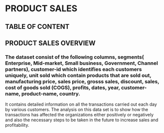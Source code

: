 # PRODUCT SALES 

## TABLE OF CONTENT

## PRODUCT SALES OVERVIEW
### The dataset consist of the following columns, segments( Enterprise, Mid-market, Small business, Government, Channel partners), customer-id which identifies each customers uniquely, unit sold which contain products that are sold out, manufacturing price, sales price, grosss sales, discount, sales, cost of goods sold (COGS), profits, dates, year, customer-name, product-name, country.
It contains detailed information on all the transactions carried out each day by various customers. The analysis on this data set is to show how the transactions has affected the organizations either positively or negatively and also the necessary steps to be taken in the future to increase sales and profitability.

